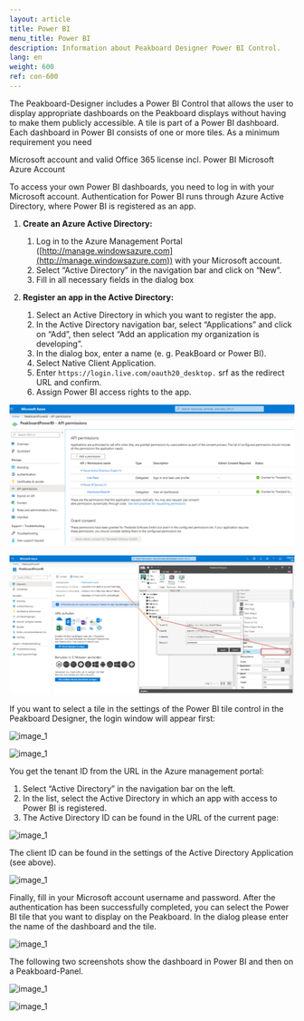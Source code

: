 ```yaml
---
layout: article
title: Power BI  
menu_title: Power BI
description: Information about Peakboard Designer Power BI Control.
lang: en
weight: 600
ref: con-600
---
```


The Peakboard-Designer includes a Power BI Control that allows the user to display appropriate dashboards on the Peakboard displays without having to make them publicly accessible. A tile is part of a Power BI dashboard. Each dashboard in Power BI consists of one or more tiles. As a minimum requirement you need

Microsoft account and valid Office 365 license incl. Power BI
Microsoft Azure Account

To access your own Power BI dashboards, you need to log in with your Microsoft account. Authentication for Power BI runs through Azure Active Directory, where Power BI is registered as an app.

 1. **Create an Azure Active Directory:**
    1. Log in to the Azure Management Portal ([http://manage.windowsazure.com](http://manage.windowsazure.com)) with your
    Microsoft account.
    2. Select “Active Directory” in the navigation bar and click on “New”.
    3. Fill in all necessary fields in the dialog box

2. **Register an app in the Active Directory:**
    1. Select an Active Directory in which you want to register the app.
    2. In the Active Directory navigation bar, select “Applications” and click on “Add”, then select “Add an application my organization is developing”.
    3. In the dialog box, enter a name (e. g. PeakBoard or Power BI).
    4. Select Native Client Application.
    5. Enter `https://login.live.com/oauth20_desktop.` srf as the redirect URL and confirm.
    6. Assign Power BI access rights to the app.

![image_1](/assets/images/Controls/Controls-Power/ControlsPowerBI02.png)


![image_1](/assets/images/Controls/Controls-Power/ControlsPowerBI03.png)

If you want to select a tile in the settings of the Power BI tile control in the Peakboard Designer, the login window will appear first:

![image_1](/assets/images/Controls/Controls-Power/ControlsPowerBI04.png)

![image_1](/assets/images/Controls/Controls-Power/ControlsPowerBI05.png)

You get the tenant ID from the URL in the Azure management portal:

  1.  Select “Active Directory” in the navigation bar on the left.
  2.  In the list, select the Active Directory in which an app with access to Power BI is registered.
  1. The Active Directory ID can be found in the URL of the current page:

![image_1](/assets/images/Controls/Controls-Power/ControlsPowerBI06.png)

The client ID can be found in the settings of the Active Directory Application (see above).

![image_1](/assets/images/Controls/Controls-Power/ControlsPowerBI07.png)

Finally, fill in your Microsoft account username and password. After the authentication has been successfully completed, you can select the Power BI tile that you want to display on the Peakboard. In the dialog please enter the name of the dashboard and the tile.

![image_1](/assets/images/Controls/Controls-Power/ControlsPowerBI08.png)

The following two screenshots show the dashboard in Power BI and then on a Peakboard-Panel.

![image_1](/assets/images/Controls/Controls-Power/ControlsPowerBI09.png)

![image_1](/assets/images/Controls/Controls-Power/ControlsPowerBI10.png)
